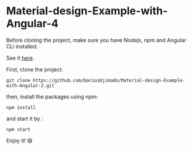 # Material-design-Example-with-Angular-4
Before cloning the project, make sure you have Nodejs, npm and Angular CLi installed.

See it [here](https://dariosdjimado.github.io/material1/).

First, clone the project:
```
git clone https://github.com/DariosDjimado/Material-design-Example-with-Angular-2.git
```
then, install the packages using npm:

```
npm install
```
and start it by :

```
npm start
```
Enjoy it! :smile:

